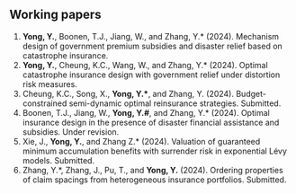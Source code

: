 ## Working papers
<ol>

<li><strong>Yong, Y.</strong>, Boonen, T.J., Jiang, W., and Zhang, Y.* (2024). Mechanism design of government premium subsidies and disaster relief based on catastrophe insurance. </li>
  
<li><strong>Yong, Y.</strong>, Cheung, K.C., Wang, W., and Zhang, Y.* (2024). Optimal catastrophe insurance design with government relief under distortion risk measures. </li>

<li>Cheung, K.C., Song, X., <strong>Yong, Y.*</strong>, and Zhang, Y. (2024). Budget-constrained semi-dynamic optimal reinsurance strategies. Submitted.</li>

<li>Boonen, T.J., Jiang, W., <strong>Yong, Y.#</strong>, and Zhang, Y.* (2024). Optimal insurance design in the presence of disaster financial assistance and subsidies. Under revision.</li>

<li>Xie, J., <strong>Yong, Y.</strong>, and Zhang Z.* (2024). Valuation of guaranteed minimum accumulation benefits with surrender risk in exponential Lévy models. Submitted.</li>

<li>Zhang, Y.*, Zhang, J., Pu, T., and <strong>Yong, Y.</strong> (2024). Ordering properties of claim spacings from heterogeneous insurance portfolios. Submitted.</li>

</ol>
